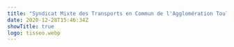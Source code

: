 ```yaml
---
title: "Syndicat Mixte des Transports en Commun de l'Agglomération Toulousaine"
date: 2020-12-28T15:46:34Z
showTitle: true
logo: tisseo.webp
---
```

